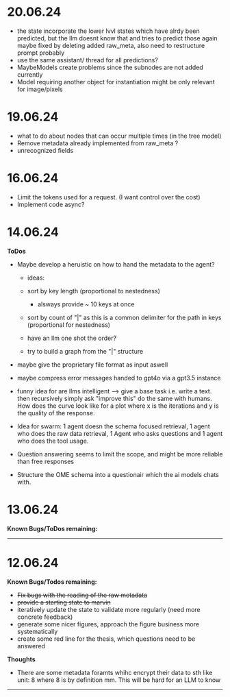 # 20.06.24
- the state incorporate the lower lvvl states which have alrdy been predicted, but the llm doesnt know that and tries to predict those again maybe fixed by deleting added raw_meta, also need to restructure prompt probably
- use the same assistant/ thread for all predictions?
- MaybeModels create problems since the subnodes are not added currently
- Model requiring another object for instantiation might be only relevant for image/pixels 

# 19.06.24
- what to do about nodes that can occur multiple times (in the tree model)
- Remove metadata already implemented from raw_meta ?
- unrecognized fields

# 16.06.24
- Limit the tokens used for a request. (I want control over the cost)
- Implement code async?

# 14.06.24

**ToDos**
- Maybe develop a heruistic on how to hand the metadata to the agent?
    - ideas:
    - sort by key length (proportional to nestedness)
        - alsways provide ~ 10 keys at once

    - sort by count of "|" as this is a common delimiter for the path in keys (proportional for nestedness)
    - have an llm one shot the order?
    - try to build a graph from the "|" structure

- maybe give the proprietary file format as input aswell
- maybe compress error messages handed to gpt4o via a gpt3.5 instance
- funny idea for are llms intelligent --> give a base task i.e. write a text. then recursively simply ask "improve this" do the same with humans. How does the curve look like for a plot where x is the iterations and y is the quality of the response.

- Idea for swarm: 1 agent doesn the schema focused retrieval, 1 agent who does the raw data retrieval, 1 Agent who asks questions and 1 agent who does the tool usage.
- Question answering seems to limit the scope, and might be more reliable than free responses
- Structure the OME schema into a questionair which the ai models chats with.
# 13.06.24

**Known Bugs/ToDos remaining:**

---

# 12.06.24

**Known Bugs/Todos remaining:**
- ~~Fix bugs with the reading of the raw metadata~~
- ~~provide a starting state to marvin~~
- iteratively update the state to validate more regularly (need more concrete feedback)
- generate some nicer figures, approach the figure business more systematically
- create some red line for the thesis, which questions need to be answered

**Thoughts**
- There are some metadata foramts whihc encrypt their data to sth like unit: 8
where 8 is by definition mm. This will be hard for an LLM to know
---